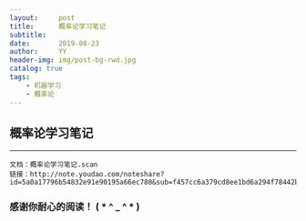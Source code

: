 ```yaml
---
layout:     post
title:      概率论学习笔记
subtitle:   
date:       2019-08-23
author:     YY
header-img: img/post-bg-rwd.jpg
catalog: true
tags:
    - 机器学习
    - 概率论
---
```


## 概率论学习笔记   

---

```
文档：概率论学习笔记.scan
链接：http://note.youdao.com/noteshare?id=5a0a17796b54832e91e90195a66ec780&sub=f457cc6a379cd8ee1bd6a294f78442b7
```

### **感谢你耐心的阅读！ ( * ^ _ ^ * )**